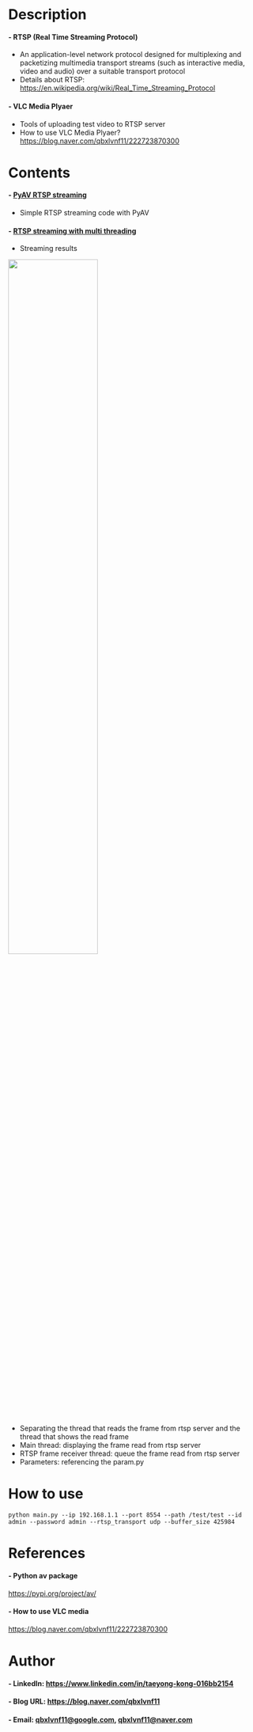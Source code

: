 
Description
=============

#### - RTSP (Real Time Streaming Protocol)
  - An application-level network protocol designed for multiplexing and packetizing multimedia transport streams (such as interactive media, video and audio) over a suitable transport protocol
  - Details about RTSP: https://en.wikipedia.org/wiki/Real_Time_Streaming_Protocol
  
#### - VLC Media Plyaer
  - Tools of uploading test video to RTSP server 
  - How to use VLC Media Plyaer? https://blog.naver.com/qbxlvnf11/222723870300

Contents
=============

#### - [PyAV RTSP streaming](https://github.com/qbxlvnf11/RTSP-multi-threading-python/blob/main/RTSP_python_test.ipynb)
  - Simple RTSP streaming code with PyAV
  
#### - [RTSP streaming with multi threading](https://github.com/qbxlvnf11/RTSP-multi-threading-python/tree/main/RTSP_python_multi_threading)
  - Streaming results
  
  <img src="https://user-images.githubusercontent.com/52263269/167385545-d4338dd8-0a63-4409-a64c-35f6d91a15f1.png" width="60%"></img>
  
  - Separating the thread that reads the frame from rtsp server and the thread that shows the read frame 
  - Main thread: displaying the frame read from rtsp server
  - RTSP frame receiver thread: queue the frame read from rtsp server
  - Parameters: referencing the param.py
  
How to use
=============
```
python main.py --ip 192.168.1.1 --port 8554 --path /test/test --id admin --password admin --rtsp_transport udp --buffer_size 425984
```

References
=============

#### - Python av package

https://pypi.org/project/av/

#### - How to use VLC media

https://blog.naver.com/qbxlvnf11/222723870300

Author
=============

#### - LinkedIn: https://www.linkedin.com/in/taeyong-kong-016bb2154

#### - Blog URL: https://blog.naver.com/qbxlvnf11

#### - Email: qbxlvnf11@google.com, qbxlvnf11@naver.com
